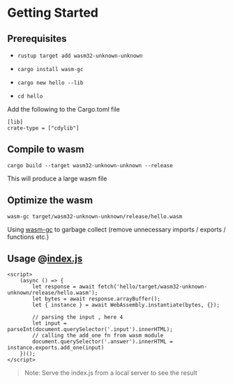 # Getting Started

## Prerequisites

- `rustup target add wasm32-unknown-unknown`

- `cargo install wasm-gc`

- `cargo new hello --lib`

- `cd hello`

Add the following to the Cargo.toml file

```
[lib]
crate-type = ["cdylib"]
```

## Compile to wasm

`cargo build --target wasm32-unknown-unknown --release`

This will produce a large wasm file

## Optimize the wasm

`wasm-gc target/wasm32-unknown-unknown/release/hello.wasm`

Using [wasm-gc](https://lib.rs/crates/wasm-gc) to garbage collect (remove unnecessary imports / exports / functions etc.)

## Usage @[index.js](./index.html)

```
<script>
	(async () => {
		let response = await fetch('hello/target/wasm32-unknown-unknown/release/hello.wasm');
		let bytes = await response.arrayBuffer();
		let { instance } = await WebAssembly.instantiate(bytes, {});

		// parsing the input , here 4
		let input = parseInt(document.querySelector('.input').innerHTML);
		// calling the add_one fn from wasm module
		document.querySelector('.answer').innerHTML = instance.exports.add_one(input)
	})();
</script>
```

> Note: Serve the index.js from a local server to see the result
